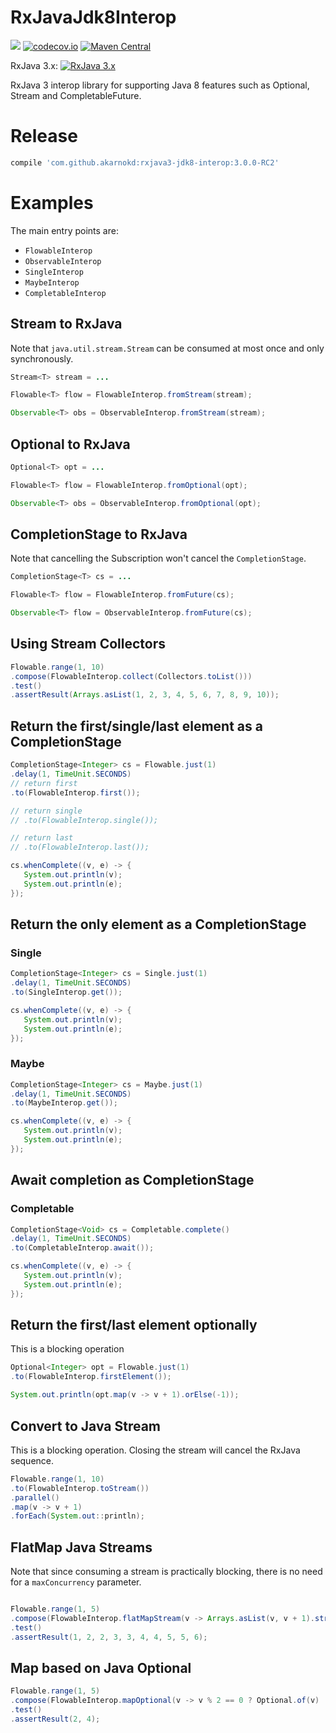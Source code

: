 # RxJavaJdk8Interop


<a href='https://travis-ci.org/akarnokd/RxJavaJdk8Interop/builds'><img src='https://travis-ci.org/akarnokd/RxJavaJdk8Interop.svg?branch=3.x'></a>
[![codecov.io](http://codecov.io/github/akarnokd/RxJavaJdk8Interop/coverage.svg?branch=3.x)](http://codecov.io/github/akarnokd/RxJavaJdk8Interop?branch=3.x)
[![Maven Central](https://maven-badges.herokuapp.com/maven-central/com.github.akarnokd/rxjava3-jdk8-interop/badge.svg)](https://maven-badges.herokuapp.com/maven-central/com.github.akarnokd/rxjava3-jdk8-interop)

RxJava 3.x: [![RxJava 3.x](https://maven-badges.herokuapp.com/maven-central/io.reactivex.rxjava3/rxjava/badge.svg)](https://maven-badges.herokuapp.com/maven-central/io.reactivex.rxjava3/rxjava)

RxJava 3 interop library for supporting Java 8 features such as Optional, Stream and CompletableFuture.

# Release

```groovy
compile 'com.github.akarnokd:rxjava3-jdk8-interop:3.0.0-RC2'
```

# Examples

The main entry points are:

  - `FlowableInterop`
  - `ObservableInterop`
  - `SingleInterop`
  - `MaybeInterop`
  - `CompletableInterop`

## Stream to RxJava

Note that `java.util.stream.Stream` can be consumed at most once and only
synchronously.

```java
Stream<T> stream = ...

Flowable<T> flow = FlowableInterop.fromStream(stream);

Observable<T> obs = ObservableInterop.fromStream(stream);
```

## Optional to RxJava

```java
Optional<T> opt = ...

Flowable<T> flow = FlowableInterop.fromOptional(opt);

Observable<T> obs = ObservableInterop.fromOptional(opt);
```

## CompletionStage to RxJava

Note that cancelling the Subscription won't cancel the `CompletionStage`.

```java
CompletionStage<T> cs = ...

Flowable<T> flow = FlowableInterop.fromFuture(cs);

Observable<T> flow = ObservableInterop.fromFuture(cs);
```

## Using Stream Collectors

```java
Flowable.range(1, 10)
.compose(FlowableInterop.collect(Collectors.toList()))
.test()
.assertResult(Arrays.asList(1, 2, 3, 4, 5, 6, 7, 8, 9, 10));
```

## Return the first/single/last element as a CompletionStage

```java
CompletionStage<Integer> cs = Flowable.just(1)
.delay(1, TimeUnit.SECONDS)
// return first
.to(FlowableInterop.first());

// return single
// .to(FlowableInterop.single());

// return last
// .to(FlowableInterop.last());

cs.whenComplete((v, e) -> {
   System.out.println(v);
   System.out.println(e);
});
```

## Return the only element as a CompletionStage

### Single

```java
CompletionStage<Integer> cs = Single.just(1)
.delay(1, TimeUnit.SECONDS)
.to(SingleInterop.get());

cs.whenComplete((v, e) -> {
   System.out.println(v);
   System.out.println(e);
});
```

### Maybe

```java
CompletionStage<Integer> cs = Maybe.just(1)
.delay(1, TimeUnit.SECONDS)
.to(MaybeInterop.get());

cs.whenComplete((v, e) -> {
   System.out.println(v);
   System.out.println(e);
});
```

## Await completion as CompletionStage

### Completable

```java
CompletionStage<Void> cs = Completable.complete()
.delay(1, TimeUnit.SECONDS)
.to(CompletableInterop.await());

cs.whenComplete((v, e) -> {
   System.out.println(v);
   System.out.println(e);
});
```

## Return the first/last element optionally

This is a blocking operation

```java
Optional<Integer> opt = Flowable.just(1)
.to(FlowableInterop.firstElement());

System.out.println(opt.map(v -> v + 1).orElse(-1));
```

## Convert to Java Stream

This is a blocking operation. Closing the stream will cancel the RxJava sequence.

```java
Flowable.range(1, 10)
.to(FlowableInterop.toStream())
.parallel()
.map(v -> v + 1)
.forEach(System.out::println);
```

## FlatMap Java Streams

Note that since consuming a stream is practically blocking, there is no need
for a `maxConcurrency` parameter.

```java

Flowable.range(1, 5)
.compose(FlowableInterop.flatMapStream(v -> Arrays.asList(v, v + 1).stream()))
.test()
.assertResult(1, 2, 2, 3, 3, 4, 4, 5, 5, 6);
```

## Map based on Java Optional

```java
Flowable.range(1, 5)
.compose(FlowableInterop.mapOptional(v -> v % 2 == 0 ? Optional.of(v) : Optional.empty()))
.test()
.assertResult(2, 4);
```
